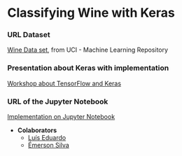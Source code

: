# Classifying Wine with Keras 

### URL Dataset
[Wine Data set](https://archive.ics.uci.edu/ml/datasets/wine), from UCI - Machine Learning Repository

### Presentation about Keras with implementation
[Workshop about TensorFlow and Keras](https://luiseduardogfranca.github.io/workshop-tensorflow/)

### URL of the Jupyter Notebook

[Implementation on Jupyter Notebook](https://github.com/luiseduardogfranca/classifying-wine/blob/master/classinfying-wine-keras.ipynb)

* **Colaborators**
  * [Luís Eduardo](https://github.com/luiseduardogfranca/)
  * [Émerson Silva](https://www.google.com)

